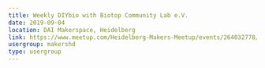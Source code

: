 ```yaml
---
title: Weekly DIYbio with Biotop Community Lab e.V.
date: 2019-09-04
location: DAI Makerspace, Heidelberg
link: https://www.meetup.com/Heidelberg-Makers-Meetup/events/264032778/
usergroup: makershd
type: usergroup
---
```

